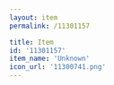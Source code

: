 ```yaml
---
layout: item
permalink: /11301157

title: Item
id: '11301157'
item_name: 'Unknown'
icon_url: '11300741.png'
---
```

